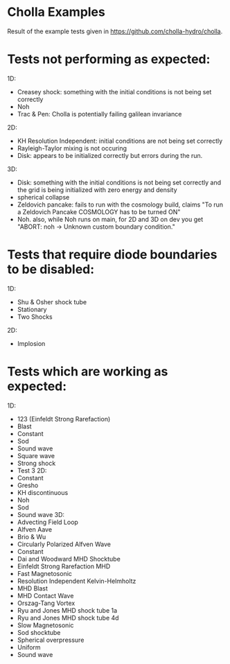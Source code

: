 # Cholla Examples
Result of the example tests given in https://github.com/cholla-hydro/cholla.

# Tests not performing as expected:
1D:  
- Creasey shock: something with the initial conditions is not being set correctly
- Noh
- Trac & Pen: Cholla is potentially failing galilean invariance

2D: 
- KH Resolution Independent: initial conditions are not being set correctly
- Rayleigh-Taylor mixing is not occuring
- Disk: appears to be initialized correctly but errors during the run.
  
3D:
- Disk: something with the initial conditions is not being set correctly and the grid is being initialized with zero energy and density
- spherical collapse
- Zeldovich pancake: fails to run with the cosmology build, claims "To run a Zeldovich Pancake COSMOLOGY has to be turned ON"
- Noh. also, while Noh runs on main, for 2D and 3D on dev you get "ABORT: noh -> Unknown custom boundary condition."

# Tests that require diode boundaries to be disabled:
1D:  
- Shu & Osher shock tube
- Stationary
- Two Shocks

2D:
- Implosion

# Tests which are working as expected:  
1D:
- 123 (Einfeldt Strong Rarefaction)
- Blast
- Constant
- Sod
- Sound wave
- Square wave
- Strong shock
- Test 3
2D:
-  Constant
-  Gresho
-  KH discontinuous
-  Noh
-  Sod
-  Sound wave
3D:
- Advecting Field Loop
- Alfven Aave
- Brio & Wu
- Circularly Polarized Alfven Wave
- Constant
- Dai and Woodward MHD Shocktube
- Einfeldt Strong Rarefaction MHD 
- Fast Magnetosonic
- Resolution Independent Kelvin-Helmholtz
- MHD Blast
- MHD Contact Wave
- Orszag-Tang Vortex
- Ryu and Jones MHD shock tube 1a
- Ryu and Jones MHD shock tube 4d
- Slow Magnetosonic
- Sod shocktube
- Spherical overpressure
- Uniform
- Sound wave




